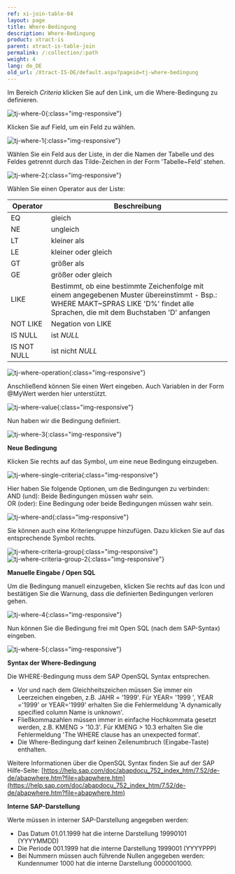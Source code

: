 ```yaml
---
ref: xi-join-table-04
layout: page
title: Where-Bedingung
description: Where-Bedingung
product: xtract-is
parent: xtract-is-table-join
permalink: /:collection/:path
weight: 4
lang: de_DE
old_url: /Xtract-IS-DE/default.aspx?pageid=tj-where-bedingung
---
```


Im Bereich *Criteria* klicken Sie auf den Link, um die Where-Bedingung zu definieren. 

![tj-where-0](/img/content/tj-where-0.jpg){:class="img-responsive"}

Klicken Sie auf Field, um ein Feld zu wählen.

![tj-where-1](/img/content/tj-where-1.jpg){:class="img-responsive"}

Wählen Sie ein Feld aus der Liste, in der die Namen der Tabelle und des Feldes getrennt durch das Tilde-Zeichen in der Form 'Tabelle~Feld' stehen.

![tj-where-2](/img/content/tj-where-2.jpg){:class="img-responsive"}

Wählen Sie einen Operator aus der Liste:<br>

| **Operator** | **Beschreibung** |  
|------|------------------------|
| EQ     | gleich |      
| NE      | ungleich    |                                                              
| LT     | kleiner als    | 
| LE   | kleiner oder gleich| 
| GT   | größer als| 
| GE | größer oder gleich     |
| LIKE | Bestimmt, ob eine bestimmte Zeichenfolge mit einem angegebenen Muster übereinstimmt - Bsp.: WHERE MAKT~SPRAS LIKE 'D%' findet alle Sprachen, die mit dem Buchstaben 'D' anfangen|
| NOT LIKE | Negation von LIKE
| IS NULL | ist *NULL*
| IS NOT NULL | ist nicht *NULL* |

![tj-where-operation](/img/content/tj-where-operation.jpg){:class="img-responsive"}

Anschließend können Sie einen Wert eingeben. Auch Variablen in der Form @MyWert werden hier unterstützt. 

![tj-where-value](/img/content/tj-where-value.jpg){:class="img-responsive"}

Nun haben wir die Bedingung definiert. 

![tj-where-3](/img/content/tj-where-3.jpg){:class="img-responsive"}

**Neue Bedingung** 

Klicken Sie rechts auf das Symbol, um eine neue Bedingung einzugeben. 

![tj-where-single-criteria](/img/content/tj-where-single-criteria.jpg){:class="img-responsive"}

Hier haben Sie folgende Optionen, um die Bedingungen zu verbinden:<br>
AND (und): Beide Bedingungen müssen wahr sein.<br>
OR (oder): Eine Bedingung oder beide Bedingungen müssen wahr sein.

![tj-where-and](/img/content/tj-where-and.jpg){:class="img-responsive"}

Sie können auch eine Kriteriengruppe hinzufügen. Dazu klicken Sie auf das entsprechende Symbol rechts.

![tj-where-criteria-group](/img/content/tj-where-criteria-group.jpg){:class="img-responsive"}
![tj-where-criteria-group-2](/img/content/tj-where-criteria-group-2.jpg){:class="img-responsive"}

**Manuelle Eingabe / Open SQL** 

Um die Bedingung manuell einzugeben, klicken Sie rechts auf das Icon und bestätigen Sie die Warnung, dass die definierten Bedingungen verloren gehen. 

![tj-where-4](/img/content/tj-where-4.jpg){:class="img-responsive"}

Nun können Sie die Bedingung frei mit Open SQL (nach dem SAP-Syntax) eingeben. 

![tj-where-5](/img/content/tj-where-5.jpg){:class="img-responsive"}

**Syntax der Where-Bedingung** 

Die WHERE-Bedingung muss dem SAP OpenSQL Syntax entsprechen.

- Vor und nach dem Gleichheitszeichen müssen Sie immer ein Leerzeichen eingeben, z.B. JAHR = '1999'. Für YEAR= '1999 ', YEAR ='1999' or YEAR='1999' erhalten Sie die Fehlermeldung 'A dynamically specified column Name is unknown'.
- Fließkommazahlen müssen immer in einfache Hochkommata gesetzt werden, z.B. KMENG > '10.3'.  Für KMENG > 10.3 erhalten Sie die Fehlermeldung 'The WHERE clause has an unexpected format'.
- Die Where-Bedingung darf keinen Zeilenumbruch (Eingabe-Taste) enthalten.

Weitere Informationen über die OpenSQL Syntax finden Sie auf der SAP Hilfe-Seite: [https://help.sap.com/doc/abapdocu_752_index_htm/7.52/de-de/abapwhere.htm?file=abapwhere.htm](https://help.sap.com/doc/abapdocu_752_index_htm/7.52/de-de/abapwhere.htm?file=abapwhere.htm)

**Interne SAP-Darstellung**

Werte müssen in interner SAP-Darstellung angegeben werden: 

- Das Datum 01.01.1999 hat die interne Darstellung 19990101 (YYYYMMDD)
- Die Periode 001.1999 hat die interne Darstellung  1999001 (YYYYPPP)
- Bei Nummern müssen auch führende Nullen angegeben werden: Kundennumer 1000 hat die interne Darstellung 0000001000.
